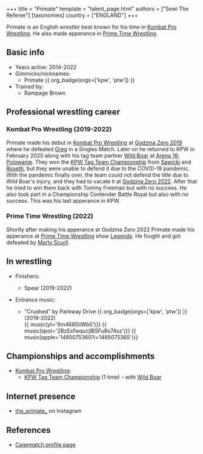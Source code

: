 +++
title = "Primate"
template = "talent_page.html"
authors = ["Sewi The Referee"]
[taxonomies]
country = ["ENGLAND"]
+++

Primate is an English wrestler best known for his time in [Kombat Pro Wrestling](@/o/kpw.md). He also made apperance in [Prime Time Wrestling](@/o/ptw.md).

## Basic info

* Years active: 2014-2022
* Gimmicks/nicknames:
  - Primate {{ org_badge(orgs=['kpw', 'ptw']) }}
* Trained by:
  - Rampage Brown
 
## Professional wrestling career

### Kombat Pro Wrestling (2019-2022)

Primate made his debut in [Kombat Pro Wrestling](@/o/kpw.md) at [Godzina Zero 2019](@/e/kpw/2019-08-17-kpw-godzina-zero-2019.md) where he defeated [Greg](@/w/greg.md) in a Singles Match. Later on he returned to KPW in February 2020 along with his tag team partner [Wild Boar](@/w/wild-boar.md) at [Arena 16: Polowanie](@/e/kpw/2020-02-01-kpw-arena-16-polowanie.md). They won the [KPW Tag Team Championship](@/c/kpw-tag-team-championship.md) from [Sawicki](@/w/sawicki.md) and [Rosetti](@/w/rosetti.md), but they were unable to defend it due to the COVID-19 pandemic. With the pandemic finally over, the team could not defend the title due to Wild Boar's injury, and they had to vacate it at [Godzina Zero 2022](@/e/kpw/2022-09-17-kpw-godzina-zero-2022.md). After that he tried to win them back with Tommy Freeman but with no success. He also took part in a Championship Contender Battle Royal but also with no success. This was his last apperance in KPW.

### Prime Time Wrestling (2022)

Shortly after making his apperance at Godzina Zero 2022 Primate made his apperance at [Prime Time Wrestling](@/o/ptw.md) show [Legends](@/e/ptw/2022-11-26-ptw-3-legends.md). He fought and got defeated by [Marty Scurll](@/w/marty-scurll.md).

## In wrestling

* Finishers:
  - Spear (2019-2022)

* Entrance music:
  - "Crushed" by Parkway Drive
    {{ org_badge(orgs=['kpw', 'ptw']) }} (2019-2022) <br>
    {{ music(yt='9m4685liWb0')}}
    {{ music(spot='2BzEsfwqucjlBSFu8s74sz')}}
    {{ music(apple='1485075360?i=1485075365')}}

## Championships and accomplishments

* [Kombat Pro Wrestling](@/o/kpw.md):
  - [KPW Tag Team Championship](@/c/kpw-tag-team-championship.md) (1 time) - with [Wild Boar](@/w/wild-boar.md)

## Internet presence

* [the_primate_](https://www.instagram.com/the_primate_/) on Instagram

## References

* [Cagematch profile page](https://www.cagematch.net/?id=2&nr=17236)
